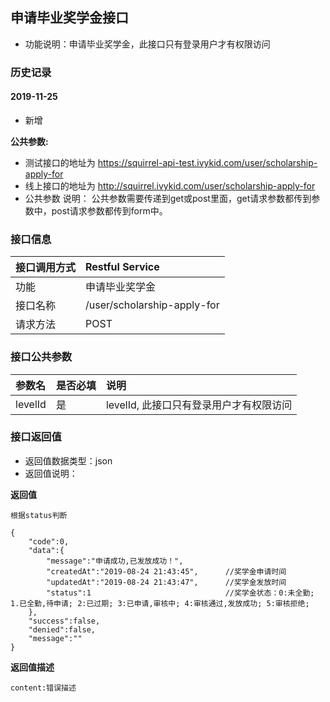 ## 申请毕业奖学金接口
+ 功能说明：申请毕业奖学金，此接口只有登录用户才有权限访问

### 历史记录

#### 2019-11-25
- 新增

**公共参数:**
+ 测试接口的地址为 https://squirrel-api-test.ivykid.com/user/scholarship-apply-for
+ 线上接口的地址为 http://squirrel.ivykid.com/user/scholarship-apply-for
+ 公共参数 说明： 公共参数需要传递到get或post里面，get请求参数都传到参数中，post请求参数都传到form中。

### 接口信息
|接口调用方式 	|	Restful Service							|
|:--------------|:------------------------------------------|
|功能	     	| 申请毕业奖学金								|
|接口名称		|/user/scholarship-apply-for				|
|请求方法		|POST					    				|

### 接口公共参数
|参数名		   		|是否必填	|说明			    					|
|:------------------|:----------|:--------------------------------------|
|levelId			|是		  	|levelId, 此接口只有登录用户才有权限访问      	|

### 接口返回值
+ 返回值数据类型：json
+ 返回值说明：

**返回值**  

```
根据status判断

{
    "code":0,
    "data":{
        "message":"申请成功,已发放成功！",
        "createdAt":"2019-08-24 21:43:45",		//奖学金申请时间
        "updatedAt":"2019-08-24 21:43:47",		//奖学金发放时间
        "status":1								//奖学金状态：0:未全勤; 1.已全勤,待申请; 2:已过期; 3:已申请,审核中; 4:审核通过,发放成功; 5:审核拒绝;
    },
    "success":false,
    "denied":false,
    "message":""
}
```

**返回值描述**  

```
content:错误描述
```